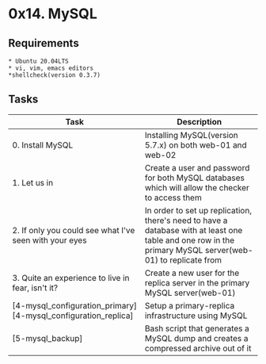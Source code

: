 # 0x14. MySQL

## Requirements
	* Ubuntu 20.04LTS
	* vi, vim, emacs editors
	*shellcheck(version 0.3.7)

## Tasks
   | Task | Description |
   | ---- | ----------- |
   | 0. Install MySQL | Installing MySQL(version 5.7.x) on both web-01 and web-02 |
   | 1. Let us in | Create a user and password for both MySQL databases which will allow the checker to access them |
   | 2. If only you could see what I've seen with your eyes | In order to set up replication, there's need to have a database with at least one table and one row in the primary MySQL server(web-01) to replicate from |
   | 3. Quite an experience to live in fear, isn't it? | Create a new user for the replica server in the primary MySQL server(web-01) |
   | [4-mysql_configuration_primary][4-mysql_configuration_replica] | Setup a primary-replica infrastructure using MySQL |
   | [5-mysql_backup] | Bash script that generates a MySQL dump and creates a compressed archive out of it |